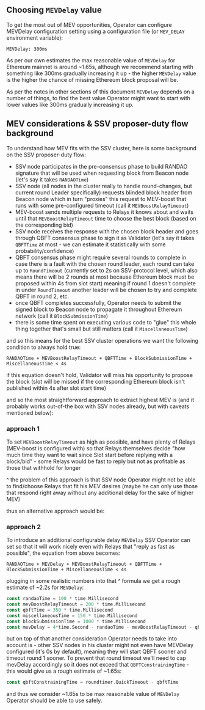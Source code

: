 ## Choosing `MEVDelay` value

To get the most out of MEV opportunities, Operator can configure MEVDelay configuration setting using a configuration 
file (or `MEV_DELAY` environment variable):
```
MEVDelay: 300ms
```

As per our own estimates the max reasonable value of `MEVDelay` for Ethereum mainnet is around ~1.65s, 
although we recommend starting with something like 300ms gradually increasing it up - the higher 
`MEVDelay` value is the higher the chance of missing Ethereum block proposal will be.

As per the notes in other sections of this document `MEVDelay` depends on a number of things, to find
the best value Operator might want to start with lower values like 300ms gradually increasing it up.

## MEV considerations & SSV proposer-duty flow background

To understand how MEV fits with the SSV cluster, here is some background on the SSV proposer-duty flow:
- SSV node participates in the pre-consensus phase to build RANDAO signature that will be used when 
  requesting block from Beacon node (let's say it takes `RANDAOTime`)
- SSV node (all nodes in the cluster really to handle round-changes, but current round Leader 
  specifically) requests blinded block header from Beacon node which in turn "proxies" this request 
  to MEV-boost that runs with some pre-configured timeout (call it `MEVBoostRelayTimeout`)
- MEV-boost sends multiple requests to Relays it knows about and waits until that 
  `MEVBoostRelayTimeout` time to choose the best block (based on the corresponding bid)
- SSV node receives the response with the chosen block header and goes through QBFT consensus phase 
  to sign it as Validator (let's say it takes `QBFTTime` at most - we can estimate it 
  statistically with some probability/confidence)
- QBFT consensus phase might require several rounds to complete in case there is a fault with the
  chosen round leader, each round can take up to `RoundTimeout` (currently set to 2s on SSV-protocol 
  level, which also means there will be 2 rounds at most because Ethereum block must be proposed 
  within 4s from slot start) meaning if round 1 doesn't complete in under `RoundTimeout` another 
  leader will be chosen to try and complete QBFT in round 2, etc.
- once QBFT completes successfully, Operator needs to submit the signed block to Beacon node to 
  propagate it throughout Ethereum network (call it `BlockSubmissionTime`)
- there is some time spent on executing various code to "glue" this whole thing together 
  that's small but still matters (call it `MiscellaneousTime`)

and so this means for the best SSV cluster operations we want the following condition to always hold true:
```
RANDAOTime + MEVBoostRelayTimeout + QBFTTime + BlockSubmissionTime + MiscellaneousTime < 4s
```
if this equation doesn't hold, Validator will miss his opportunity to propose the block (slot will be 
missed if the corresponding Ethereum block isn't published within 4s after slot start time)

and so the most straightforward approach to extract highest MEV is (and it probably works out-of-the box 
with SSV nodes already, but with caveats mentioned below):

### approach 1

To set `MEVBoostRelayTimeout` as high as possible, and have plenty of Relays 
(MEV-boost is configured with) so that Relays themselves decide "how much time they want to wait 
since Slot start before replying with a block/bid" - some Relays would be fast to reply but not 
as profitable as those that withhold for longer

^ the problem of this approach is that SSV node Operator might not be able to find/choose Relays 
that fit his MEV desires (maybe he can only use those that respond right away without any additional 
delay for the sake of higher MEV)

thus an alternative approach would be:

### approach 2

To introduce an additional configurable delay `MEVDelay` SSV Operator can set so 
that it will work nicely even with Relays that "reply as fast as possible", the equation from above
becomes:
```
RANDAOTime + MEVDelay + MEVBoostRelayTimeout + QBFTTime + BlockSubmissionTime + MiscellaneousTime < 4s
```
plugging in some realistic numbers into that ^ formula we get a rough estimate of ~2.2s for `MEVDelay`: 
```go
const randaoTime = 100 * time.Millisecond
const mevBoostRelayTimeout = 200 * time.Millisecond
const qbftTime = 350 * time.Millisecond
const miscellaneousTime = 150 * time.Millisecond
const blockSubmissionTime = 1000 * time.Millisecond
const mevDelay = 4*time.Second - randaoTime - mevBoostRelayTimeout - qbftTime - blockSubmissionTime - miscellaneousTime
```
but on top of that another consideration Operator needs to take into account is - other SSV nodes in 
his cluster might not even have MEVDelay configured (it's 0s by default), meaning they will start QBFT 
sooner and timeout round 1 sooner. To prevent that round timeout we'll need to cap mevDelay accordingly 
so it does not exceed that `QBFTConstrainingTime` - this would give us a rough estimate of ~1.65s:
```go
const qbftConstrainingTime = roundtimer.QuickTimeout - qbftTime
```
and thus we consider ~1.65s to be max reasonable value of `MEVDelay` Operator should be able to use safely.
